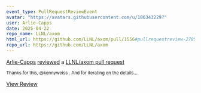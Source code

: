 ```yaml
---
event_type: PullRequestReviewEvent
avatar: "https://avatars.githubusercontent.com/u/186343229?"
user: Arlie-Capps
date: 2025-04-22
repo_name: LLNL/axom
html_url: https://github.com/LLNL/axom/pull/1556#pullrequestreview-2785574022
repo_url: https://github.com/LLNL/axom
---
```


<a href='https://github.com/Arlie-Capps' target='_blank'>Arlie-Capps</a> <a href='https://github.com/LLNL/axom/pull/1556#pullrequestreview-2785574022' target='_blank'>reviewed</a> a <a href='https://github.com/LLNL/axom/pull/1556' target='_blank'>LLNL/axom pull request</a>

<small>Thanks for this, @kennyweiss .  And for iterating on the details....</small>

<a href='https://github.com/LLNL/axom/pull/1556#pullrequestreview-2785574022' target='_blank'>View Review</a>